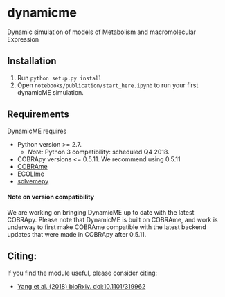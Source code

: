 # dynamicme
Dynamic simulation of models of Metabolism and macromolecular Expression

## Installation
1. Run `python setup.py install`
1. Open `notebooks/publication/start_here.ipynb` to run your first dynamicME simulation.

## Requirements
DynamicME requires
- Python version >= 2.7.
  - *Note:* Python 3 compatibility: scheduled Q4 2018.
- COBRApy versions <= 0.5.11. We recommend using 0.5.11
- [COBRAme](https://github.com/SBRG/cobrame)
- [ECOLIme](https://github.com/SBRG/ecolime)
- [solvemepy](https://github.com/SBRG/solvemepy)

#### Note on version compatibility
We are working on bringing DynamicME up to date with the latest COBRApy.
Please note that DynamicME is built on COBRAme, and work is underway to first make
COBRAme compatible with the latest backend updates that were made in COBRApy after 0.5.11.

## Citing:
If you find the module useful, please consider citing:
- [Yang et al. (2018) bioRxiv. doi:10.1101/319962](https://www.biorxiv.org/content/early/2018/05/15/319962)
